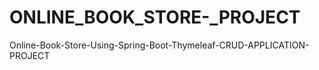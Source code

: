 # ONLINE_BOOK_STORE-_PROJECT
Online-Book-Store-Using-Spring-Boot-Thymeleaf-CRUD-APPLICATION-PROJECT 
